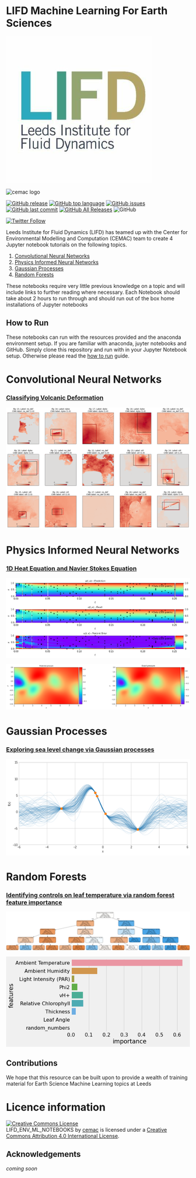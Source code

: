 # LIFD Machine Learning For Earth Sciences


![LIFD logo](https://raw.githubusercontent.com/cemac/LIFD_ENV_ML_NOTEBOOKS/main/images/LIFDlogo.png)

![cemac logo](https://github.com/cemac/LIFD_ENV_ML_NOTEBOOKS/blob/gh-pages/assets/cemac.png)


 [![GitHub release](https://img.shields.io/github/release/cemac/LIFD_ENV_ML_NOTEBOOKS.svg)](https://github.com/cemac/LIFD_ENV_ML_NOTEBOOKS/releases) [![GitHub top language](https://img.shields.io/github/languages/top/cemac/LIFD_ENV_ML_NOTEBOOKS.svg)](https://github.com/cemac/LIFD_ENV_ML_NOTEBOOKS) [![GitHub issues](https://img.shields.io/github/issues/cemac/LIFD_ENV_ML_NOTEBOOKS.svg)](https://github.com/cemac/LIFD_ENV_ML_NOTEBOOKS/issues) [![GitHub last commit](https://img.shields.io/github/last-commit/cemac/LIFD_ENV_ML_NOTEBOOKS.svg)](https://github.com/cemac/LIFD_ENV_ML_NOTEBOOKS/commits/master) [![GitHub All Releases](https://img.shields.io/github/downloads/cemac/LIFD_ENV_ML_NOTEBOOKS/total.svg)](https://github.com/cemac/LIFD_ENV_ML_NOTEBOOKS/releases) ![GitHub](https://img.shields.io/github/license/cemac/LIFD_ENV_ML_NOTEBOOKS.svg)


[![Twitter Follow](https://img.shields.io/twitter/follow/FluidsLeeds.svg?style=social&label=Follow)](https://twitter.com/FluidsLeeds)

Leeds Institute for Fluid Dynamics (LIFD) has teamed up with the Center for Environmental Modelling and Computation (CEMAC) team to create 4 Jupyter notebook tutorials on the following topics.

1. [Convolutional Neural Networks](#Convolutional-Neural-Networks)
2. [Physics Informed Neural Networks](#Physics-Informed-Neural-Networks)
3. [Gaussian Processes](#Gaussian-Processes)
4. [Random Forests](#Random-Forests)

These notebooks require very little previous knowledge on a topic and will include links to further reading where necessary. Each Notebook should take about 2 hours to run through and should run out of the box home installations of Jupyter notebooks

## How to Run

These notebooks can run with the resources provided and the anaconda environment setup. If you are familiar with anaconda, juyter notebooks and GitHub. Simply clone this repository and run with in your Jupyter Notebook setup. Otherwise please read the [how to run](howtorun.md) guide.

# Convolutional Neural Networks
### [Classifying Volcanic Deformation](https://github.com/cemac/LIFD_ENV_ML_NOTEBOOKS/tree/main/ConvolutionalNeuralNetworks)

![](https://raw.githubusercontent.com/cemac/LIFD_ENV_ML_NOTEBOOKS/main/ConvolutionalNeuralNetworks/CNN_Volcanic_deformation_files/CNN_Volcanic_deformation_56_2.png)

# Physics Informed Neural Networks
### [1D Heat Equation and Navier Stokes Equation](https://github.com/cemac/LIFD_ENV_ML_NOTEBOOKS/tree/main/Physics_Informed_Neural_Networks)

![](https://raw.githubusercontent.com/cemac/LIFD_ENV_ML_NOTEBOOKS/main/Physics_Informed_Neural_Networks/PINNs_1DHeatEquationExample_files/PINNs_1DHeatEquationExample_49_1.png)

![](https://raw.githubusercontent.com/cemac/LIFD_ENV_ML_NOTEBOOKS/main/Physics_Informed_Neural_Networks/PINNs_NavierStokes_example_files/PINNs_NavierStokes_example_53_2.png)

# Gaussian Processes
### [Exploring sea level change via Gaussian processes](https://github.com/cemac/LIFD_ENV_ML_NOTEBOOKS/tree/main/GaussianProcesses)

![](https://raw.githubusercontent.com/cemac/LIFD_ENV_ML_NOTEBOOKS/main/GaussianProcesses/Gaussian_Processes_files/Gaussian_Processes_46_0.png)

# Random Forests
### [Identifying controls on leaf temperature via random forest feature importance](https://github.com/cemac/LIFD_ENV_ML_NOTEBOOKS/tree/main/RandomForests)

![](https://raw.githubusercontent.com/cemac/LIFD_ENV_ML_NOTEBOOKS/main/RandomForests/tree_example_max_depth_4.png)

![](https://raw.githubusercontent.com/cemac/LIFD_ENV_ML_NOTEBOOKS/main/RandomForests/RandomForests_files/RandomForests_74_1.png)

## Contributions

We hope that this resource can be built upon to provide a wealth of training material for Earth Science Machine Learning topics at Leeds

# Licence information #

<a rel="license" href="http://creativecommons.org/licenses/by/4.0/"><img alt="Creative Commons License" style="border-width:0" src="https://i.creativecommons.org/l/by/4.0/88x31.png" /></a><br /><span xmlns:dct="http://purl.org/dc/terms/" property="dct:title">LIFD_ENV_ML_NOTEBOOKS</span> by <a xmlns:cc="http://creativecommons.org/ns#" href="http://cemac.leeds.ac.uk/" property="cc:attributionName" rel="cc:attributionURL">cemac</a> is licensed under a <a rel="license" href="http://creativecommons.org/licenses/by/4.0/">Creative Commons Attribution 4.0 International License</a>.

## Acknowledgements
*coming soon*
